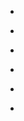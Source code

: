 
- [](/2019/02/182513007484/)

- [](/2019/01/181598908240/)

- [](/2018/12/180970935572/)

- [](/2018/12/180775202745/)

- [](/2018/11/180328492635/)

- [](/2018/11/180123127347/)
